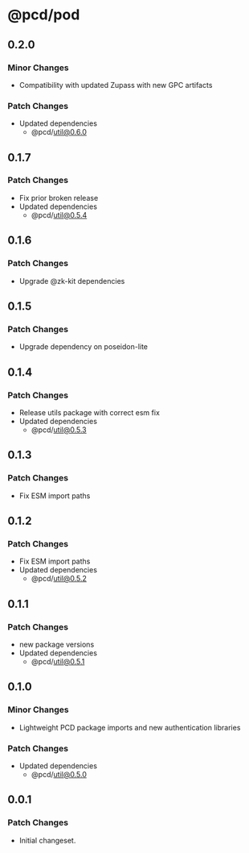 # @pcd/pod

## 0.2.0

### Minor Changes

- Compatibility with updated Zupass with new GPC artifacts

### Patch Changes

- Updated dependencies
  - @pcd/util@0.6.0

## 0.1.7

### Patch Changes

- Fix prior broken release
- Updated dependencies
  - @pcd/util@0.5.4

## 0.1.6

### Patch Changes

- Upgrade @zk-kit dependencies

## 0.1.5

### Patch Changes

- Upgrade dependency on poseidon-lite

## 0.1.4

### Patch Changes

- Release utils package with correct esm fix
- Updated dependencies
  - @pcd/util@0.5.3

## 0.1.3

### Patch Changes

- Fix ESM import paths

## 0.1.2

### Patch Changes

- Fix ESM import paths
- Updated dependencies
  - @pcd/util@0.5.2

## 0.1.1

### Patch Changes

- new package versions
- Updated dependencies
  - @pcd/util@0.5.1

## 0.1.0

### Minor Changes

- Lightweight PCD package imports and new authentication libraries

### Patch Changes

- Updated dependencies
  - @pcd/util@0.5.0

## 0.0.1

### Patch Changes

- Initial changeset.
